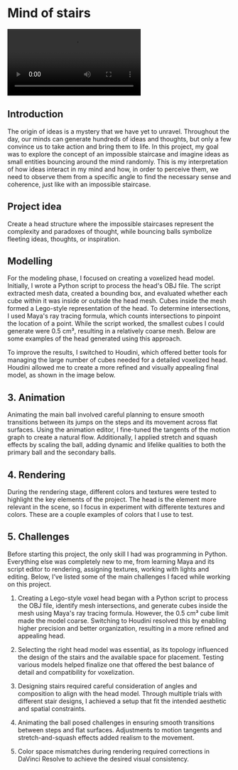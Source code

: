 # Mind of stairs

![video](video/Maya_Final_Project.mp4)

## Introduction

The origin of ideas is a mystery that we have yet to unravel. Throughout the day, our
minds can generate hundreds of ideas and thoughts, but only a few convince us to take
action and bring them to life. In this project, my goal was to explore the concept of an
impossible staircase and imagine ideas as small entities bouncing around the mind
randomly. This is my interpretation of how ideas interact in my mind and how, in
order to perceive them, we need to observe them from a specific angle to find the
necessary sense and coherence, just like with an impossible staircase.

## Project idea

Create a head structure where the impossible staircases represent the complexity and
paradoxes of thought, while bouncing balls symbolize fleeting ideas, thoughts, or
inspiration.

## Modelling

For the modeling phase, I focused on creating a voxelized head model. Initially, I wrote
a Python script to process the head's OBJ file. The script extracted mesh data, created
a bounding box, and evaluated whether each cube within it was inside or outside the
head mesh. Cubes inside the mesh formed a Lego-style representation of the head.
To determine intersections, I used Maya's ray tracing formula, which counts
intersections to pinpoint the location of a point. While the script worked, the smallest
cubes I could generate were 0.5 cm³, resulting in a relatively coarse mesh. Below are
some examples of the head generated using this approach.

To improve the results, I switched to Houdini, which offered better tools for managing
the large number of cubes needed for a detailed voxelized head. Houdini allowed me to
create a more refined and visually appealing final model, as shown in the image below.

## 3. Animation 
Animating the main ball involved careful planning to ensure smooth transitions between
its jumps on the steps and its movement across flat surfaces. Using the animation editor,
I fine-tuned the tangents of the motion graph to create a natural flow. Additionally, I
applied stretch and squash effects by scaling the ball, adding dynamic and lifelike
qualities to both the primary ball and the secondary balls.

## 4. Rendering

During the rendering stage, different colors and textures were tested to highlight the
key elements of the project. The head is the element more relevant in the scene, so I
focus in experiment with differente textures and colors. These are a couple examples of
colors that I use to test.

## 5. Challenges 

Before starting this project, the only skill I had was programming in Python. Everything
else was completely new to me, from learning Maya and its script editor to rendering,
assigning textures, working with lights and editing. Below, I’ve listed some of the main
challenges I faced while working on this project.

1. Creating a Lego-style voxel head began with a Python script to process the OBJ file,
identify mesh intersections, and generate cubes inside the mesh using Maya's ray
tracing formula. However, the 0.5 cm³ cube limit made the model coarse. Switching to
Houdini resolved this by enabling higher precision and better organization, resulting
in a more refined and appealing head.

2. Selecting the right head model was essential, as its topology influenced the design of
the stairs and the available space for placement. Testing various models helped
finalize one that offered the best balance of detail and compatibility for voxelization.

3. Designing stairs required careful consideration of angles and composition to align with
the head model. Through multiple trials with different stair designs, I achieved a setup
that fit the intended aesthetic and spatial constraints.

4. Animating the ball posed challenges in ensuring smooth transitions between steps and
flat surfaces. Adjustments to motion tangents and stretch-and-squash effects added
realism to the movement.

5. Color space mismatches during rendering required corrections in DaVinci Resolve to
achieve the desired visual consistency.